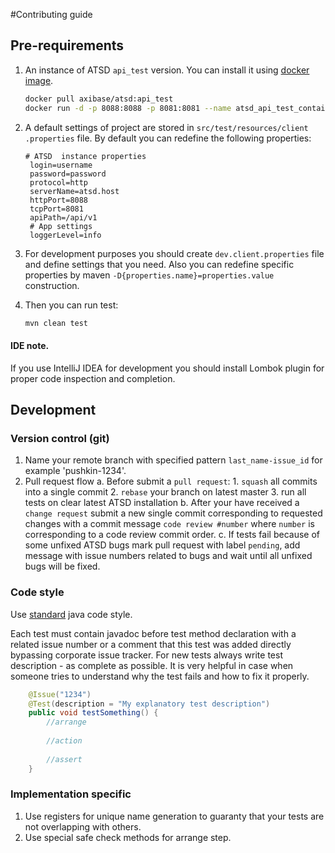 #Contributing guide

## Pre-requirements
1. An instance of ATSD `api_test` version. You can install it using [docker image](https://hub.docker.com/r/axibase/atsd).
   ```bash
   docker pull axibase/atsd:api_test
   docker run -d -p 8088:8088 -p 8081:8081 --name atsd_api_test_container -e axiname="axibase" -e axipass="password" -e timezone="time_zone_id" axibase/atsd:api_test
   ```
2. A default settings of project are stored in `src/test/resources/client  .properties` file. By default you can redefine the following properties:
   ```properties
   # ATSD  instance properties
    login=username
    password=password
    protocol=http
    serverName=atsd.host
    httpPort=8088
    tcpPort=8081
    apiPath=/api/v1
    # App settings
    loggerLevel=info
    ```

3. For development purposes you should create `dev.client.properties` file and define settings that you need. Also you can redefine specific properties by maven `-D{properties.name}=properties.value`  construction. 

4. Then you can run test:
   ```bash
   mvn clean test
   ```

#### IDE note.

If you use IntelliJ IDEA for development you should install Lombok plugin for proper code inspection and completion.

## Development

### Version control (git)
1. Name your remote branch with specified pattern `last_name-issue_id` for example 'pushkin-1234'.
2. Pull request flow
    a. Before submit a `pull request`:
        1. `squash` all commits into a single commit
        2. `rebase` your branch on latest master
        3. run all tests on clear latest ATSD installation
    b. After your have received a `change request` submit a new single commit corresponding to requested changes 
    with a commit message `code review #number` where `number` is corresponding to a code review commit order.
    c. If tests fail because of some unfixed ATSD bugs mark pull request with label `pending`, add message with issue numbers related to bugs and wait until all unfixed bugs will be fixed.

### Code style
Use [standard](http://www.oracle.com/technetwork/java/codeconventions-150003.pdf) java code style.

  Each test must contain javadoc before test method declaration with a
  related issue number or a comment that this test was added directly
  bypassing corporate issue tracker.
  For new tests always write test description - as complete as possible.
  It is very helpful in case when someone tries to understand why
  the test fails and how to fix it properly.

```java
    @Issue("1234")
    @Test(description = "My explanatory test description")
    public void testSomething() {
        //arrange
        
        //action
        
        //assert
    }
```

### Implementation specific
1. Use registers for unique name generation to guaranty that your tests are not overlapping with others.
2. Use special safe check methods for arrange step.
